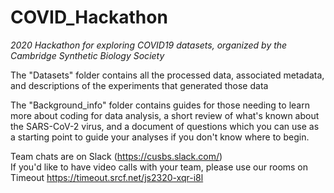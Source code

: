 # COVID_Hackathon
*2020 Hackathon for exploring COVID19 datasets, organized by the Cambridge Synthetic Biology Society*


The "Datasets" folder contains all the processed data, associated metadata, and descriptions of the experiments
that generated those data

The "Background_info" folder contains guides for those needing to learn more about coding for data analysis,
a short review of what's known about the SARS-CoV-2 virus, and a document of questions which you can use as 
a starting point to guide your analyses if you don't know where to begin. 

Team chats are on Slack (https://cusbs.slack.com/) \
If you'd like to have video calls with your team, please use our rooms on Timeout
https://timeout.srcf.net/js2320-xqr-i8l